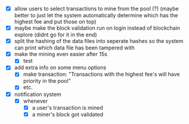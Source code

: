 * [X] allow users to select transactions to mine from the pool (?) (maybe better to just let the system automatically determine which has the highest fee and put those on top)
* [X] maybe make the block validation run on login instead of blockchain explore (didnt go for it in the end)
* [X] split the hashing of the data files into seperate hashes so the system can print which data file has been tampered with
* [X] make the mining even easier after 15s
  * [X] test
* [X] add extra info on some menu options
  * [X] make transaction: "Transactions with the highest fee's will have priority in the pool"
  * [X] etc.
* [X] notification system
  * [X] whenever
    * [X] a user's transaction is mined
    * [X] a miner's block got validated
